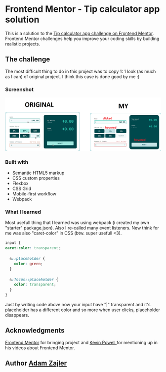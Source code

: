 # Frontend Mentor - Tip calculator app solution

This is a solution to the [Tip calculator app challenge on Frontend Mentor](https://www.frontendmentor.io/challenges/tip-calculator-app-ugJNGbJUX). Frontend Mentor challenges help you improve your coding skills by building realistic projects.

## The challenge
  The most difficult thing to do in this project was to copy 1: 1 look (as much as I can) of original project. I think this case is done good by me :)
### Screenshot
  ![comparasion of original project and my](https://github.com/AdamZajler/SPLITTER/blob/main/images/comparasion.png)
### Built with
- Semantic HTML5 markup
- CSS custom properties
- Flexbox
- CSS Grid
- Mobile-first workflow
- Webpack
### What I learned
  Most usefull thing that I learned was using webpack (i created my own "starter" package.json). Also I re-called many event listeners. New think for me was also "caret-color" in CSS (btw. super usefull <3).

  ```css
input {
  caret-color: transparent;

    &::placeholder {
      color: green;
    }
  
    &:focus::placeholder {
      color: transparent;
    }
}
```
Just by writing code above now your input have "|" transparent and it's placeholder has a different color and so more when user clicks, placeholder disappears.
## Acknowledgments
[Frontend Mentor](https://github.com/frontendmentorio) for bringing project and 
[Kevin Powell ](https://www.youtube.com/user/KepowOb) for mentioning up in his videos about Frontend Mentor.
## Author [Adam Zajler](https://www.linkedin.com/in/adam-zajler-255ba8212/)
